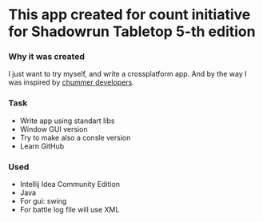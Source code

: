 # This app created for count initiative for Shadowrun Tabletop 5-th edition

### Why it was created
I just want to try myself, and write a crossplatform app. And by the way I was inspired by [chummer developers](https://github.com/chummer5a).

### Task
* Write app using standart libs
* Window GUI version
* Try to make also a consle version
* Learn GitHub

### Used
* Intellij Idea Community Edition
* Java
* For gui: swing
* For battle log file will use XML


